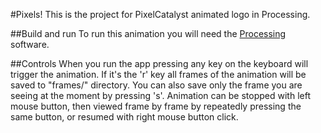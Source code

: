 #Pixels!
This is the project for PixelCatalyst animated logo in Processing.

##Build and run
To run this animation you will need the [Processing](https://processing.org/download/) software.

##Controls
When you run the app pressing any key on the keyboard will trigger the animation. If it's the 'r' key
all frames of the animation will be saved to "frames/" directory. You can also save only the frame you
are seeing at the moment by pressing 's'. Animation can be stopped with left mouse button, then viewed
frame by frame by repeatedly pressing the same button, or resumed with right mouse button click.
